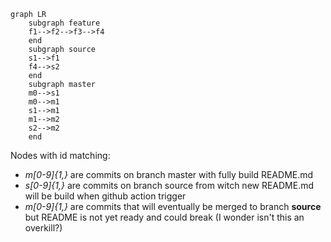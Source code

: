 ```mermaid
graph LR
    subgraph feature
    f1-->f2-->f3-->f4
    end
    subgraph source
    s1-->f1
    f4-->s2
    end
    subgraph master
    m0-->s1
    m0-->m1
    s1-->m1
    m1-->m2
    s2-->m2
    end

```

Nodes with id matching:
- *m[0-9]{1,}* are commits on branch master with fully build README.md
- *s[0-9]{1,}* are commits on branch source from witch new README.md will be build when github action trigger
- *m[0-9]{1,}* are commits that will eventually be merged to branch **source** but README is not yet ready and could break
(I wonder isn't this an overkill?)